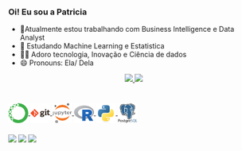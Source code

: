 ### Oi! Eu sou a Patricia 


- 🔭Atualmente estou trabalhando com Business Intelligence e Data Analyst
- 🌱 Estudando Machine Learning e Estatistica
- 👩‍💻 Adoro tecnologia, Inovação e Ciência de dados
- 😄 Pronouns: Ela/ Dela

<div align="center">
  <a href="https://github.com/rafaballerini">
  <img height="160em" src="https://github-readme-stats.vercel.app/api?username=PatriciaSousas&show_icons=true&theme=dark&include_all_commits=true&count_private=true"/>
  <img height="160em" src="https://github-readme-stats.vercel.app/api/top-langs/?username=PatriciaSousas&layout=compact&langs_count=7&theme=dark"/>
</div>

  ###
  
  
  
  </div>
<div style="display: inline_block"><br>
  <img align="center" alt="Rafa-anaconda" height="40" width="40" src="https://github.com/devicons/devicon/blob/master/icons/anaconda/anaconda-original.svg">
  <img align="center" alt="Rafa-Git" height="40" width="40" src="https://github.com/devicons/devicon/blob/master/icons/git/git-original-wordmark.svg">
  <img align="center" alt="Rafa-Jupyter height="40" width="40" src="https://github.com/devicons/devicon/blob/master/icons/jupyter/jupyter-original-wordmark.svg">
  <img align="center" alt="Rafa-R" height="40" width="40" src="https://github.com/devicons/devicon/blob/master/icons/r/r-original.svg">
  <img align="center" alt="Rafa-Python" height="40" width="40" src="https://raw.githubusercontent.com/devicons/devicon/master/icons/python/python-original.svg">
   <img align="center" alt="Rafa-PostgreSQL" height="40" width="40" src="https://github.com/devicons/devicon/blob/master/icons/postgresql/postgresql-original-wordmark.svg">
  
  
       
###

       
 
<div> 
  <a href="https://instagram.com/pattsoussaa" target="_blank"><img src="https://img.shields.io/badge/-Instagram-%23E4405F?style=for-the-badge&logo=instagram&logoColor=white" target="_blank"></a>
  <a href = "mailto:patriciatamiresdesousa@gmail.com"><img src="https://img.shields.io/badge/-Gmail-%23333?style=for-the-badge&logo=gmail&logoColor=white" target="_blank"></a>
  <a href="https://www.linkedin.com/in/patricia-sousas/" target="_blank"><img src="https://img.shields.io/badge/-LinkedIn-%230077B5?style=for-the-badge&logo=linkedin&logoColor=white" target="_blank"></a> 
